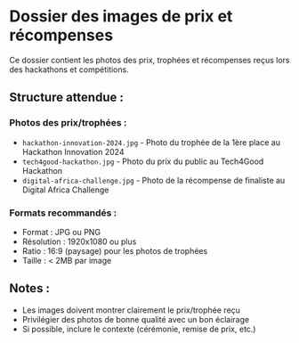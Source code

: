 # Dossier des images de prix et récompenses

Ce dossier contient les photos des prix, trophées et récompenses reçus lors des hackathons et compétitions.

## Structure attendue :

### Photos des prix/trophées :
- `hackathon-innovation-2024.jpg` - Photo du trophée de la 1ère place au Hackathon Innovation 2024
- `tech4good-hackathon.jpg` - Photo du prix du public au Tech4Good Hackathon
- `digital-africa-challenge.jpg` - Photo de la récompense de finaliste au Digital Africa Challenge

### Formats recommandés :
- Format : JPG ou PNG
- Résolution : 1920x1080 ou plus
- Ratio : 16:9 (paysage) pour les photos de trophées
- Taille : < 2MB par image

## Notes :
- Les images doivent montrer clairement le prix/trophée reçu
- Privilégier des photos de bonne qualité avec un bon éclairage
- Si possible, inclure le contexte (cérémonie, remise de prix, etc.)
